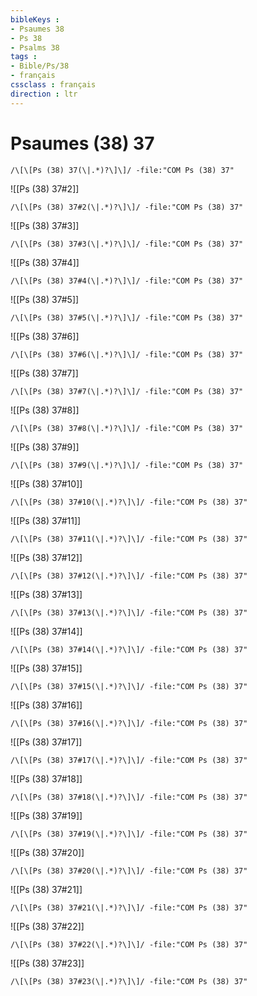 ```yaml
---
bibleKeys : 
- Psaumes 38
- Ps 38
- Psalms 38
tags : 
- Bible/Ps/38
- français
cssclass : français
direction : ltr
---
```


# Psaumes (38) 37

```query
/\[\[Ps (38) 37(\|.*)?\]\]/ -file:"COM Ps (38) 37"
```



![[Ps (38) 37#2]]

```query
/\[\[Ps (38) 37#2(\|.*)?\]\]/ -file:"COM Ps (38) 37"
```

![[Ps (38) 37#3]]

```query
/\[\[Ps (38) 37#3(\|.*)?\]\]/ -file:"COM Ps (38) 37"
```

![[Ps (38) 37#4]]

```query
/\[\[Ps (38) 37#4(\|.*)?\]\]/ -file:"COM Ps (38) 37"
```

![[Ps (38) 37#5]]

```query
/\[\[Ps (38) 37#5(\|.*)?\]\]/ -file:"COM Ps (38) 37"
```

![[Ps (38) 37#6]]

```query
/\[\[Ps (38) 37#6(\|.*)?\]\]/ -file:"COM Ps (38) 37"
```

![[Ps (38) 37#7]]

```query
/\[\[Ps (38) 37#7(\|.*)?\]\]/ -file:"COM Ps (38) 37"
```

![[Ps (38) 37#8]]

```query
/\[\[Ps (38) 37#8(\|.*)?\]\]/ -file:"COM Ps (38) 37"
```

![[Ps (38) 37#9]]

```query
/\[\[Ps (38) 37#9(\|.*)?\]\]/ -file:"COM Ps (38) 37"
```

![[Ps (38) 37#10]]

```query
/\[\[Ps (38) 37#10(\|.*)?\]\]/ -file:"COM Ps (38) 37"
```

![[Ps (38) 37#11]]

```query
/\[\[Ps (38) 37#11(\|.*)?\]\]/ -file:"COM Ps (38) 37"
```

![[Ps (38) 37#12]]

```query
/\[\[Ps (38) 37#12(\|.*)?\]\]/ -file:"COM Ps (38) 37"
```

![[Ps (38) 37#13]]

```query
/\[\[Ps (38) 37#13(\|.*)?\]\]/ -file:"COM Ps (38) 37"
```

![[Ps (38) 37#14]]

```query
/\[\[Ps (38) 37#14(\|.*)?\]\]/ -file:"COM Ps (38) 37"
```

![[Ps (38) 37#15]]

```query
/\[\[Ps (38) 37#15(\|.*)?\]\]/ -file:"COM Ps (38) 37"
```

![[Ps (38) 37#16]]

```query
/\[\[Ps (38) 37#16(\|.*)?\]\]/ -file:"COM Ps (38) 37"
```

![[Ps (38) 37#17]]

```query
/\[\[Ps (38) 37#17(\|.*)?\]\]/ -file:"COM Ps (38) 37"
```

![[Ps (38) 37#18]]

```query
/\[\[Ps (38) 37#18(\|.*)?\]\]/ -file:"COM Ps (38) 37"
```

![[Ps (38) 37#19]]

```query
/\[\[Ps (38) 37#19(\|.*)?\]\]/ -file:"COM Ps (38) 37"
```

![[Ps (38) 37#20]]

```query
/\[\[Ps (38) 37#20(\|.*)?\]\]/ -file:"COM Ps (38) 37"
```

![[Ps (38) 37#21]]

```query
/\[\[Ps (38) 37#21(\|.*)?\]\]/ -file:"COM Ps (38) 37"
```

![[Ps (38) 37#22]]

```query
/\[\[Ps (38) 37#22(\|.*)?\]\]/ -file:"COM Ps (38) 37"
```

![[Ps (38) 37#23]]

```query
/\[\[Ps (38) 37#23(\|.*)?\]\]/ -file:"COM Ps (38) 37"
```

